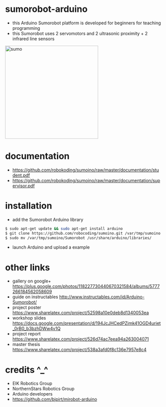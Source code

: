 sumorobot-arduino
=================

* this Arduino Sumorobot platform is developed for beginners for teaching programming
* this Sumorobot uses 2 servomotors and 2 ultrasonic proximity + 2 infrared line sensors

<img src="https://lh5.googleusercontent.com/-XHaMHrGOujI/VKlFvsZbCDI/AAAAAAAAJxw/ySdAVwUa8os/w969-h939-no/sumo.jpg" width="300px" alt="sumo">

documentation
=============

* https://github.com/robokoding/sumoino/raw/master/documentation/student.pdf
* https://github.com/robokoding/sumoino/raw/master/documentation/supervisor.pdf

installation
============

* add the Sumorobot Arduino library
```bash
$ sudo apt-get update && sudo apt-get install arduino
$ git clone https://github.com/robocoding/sumoino.git /var/tmp/sumoino
$ sudo mv /var/tmp/sumoino/Sumorobot /usr/share/arduino/libraries/
```
* launch Arduino and upload a example

other links
===========

* gallery on google+ https://plus.google.com/photos/118227730440670321584/albums/5777266184562058609
* guide on instructables http://www.instructables.com/id/Arduino-Sumorobot/
* project poster https://www.sharelatex.com/project/52598a10e0deb8d1340053ea
* workshop slides https://docs.google.com/presentation/d/194JcJHCedPZimk41OGD4uriet_0rB0_b3bzhDWw4v1Q
* project report https://www.sharelatex.com/project/526d74ac7eea94a263004071
* master thesis https://www.sharelatex.com/project/538a3afd0f8c136e7957e8c4

credits ^_^
===========

* EIK Robotics Group
* NorthernStars Robotics Group
* Arduino developers
* https://github.com/bjpirt/mirobot-arduino
